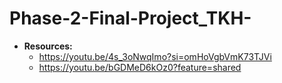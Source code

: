 # Phase-2-Final-Project_TKH-
- **Resources:**
   - https://youtu.be/4s_3oNwqImo?si=omHoVgbVmK73TJVi
   - https://youtu.be/bGDMeD6kOz0?feature=shared
